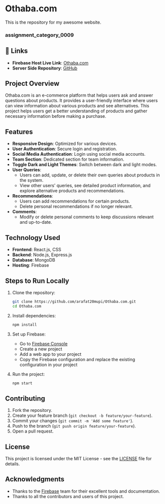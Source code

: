 # Othaba.com

This is the repository for my awesome website.

### assignment_category_0009

## 🔗 Links
- **Firebase Host Live Link**: [Othaba.com](https://assienment-11.web.app/)
- **Server Side Repository**: [GitHub](https://github.com/arafat20mupi/Othaba.com-server.git)

## Project Overview
Othaba.com is an e-commerce platform that helps users ask and answer questions about products. It provides a user-friendly interface where users can view information about various products and see alternatives. This project helps users get a better understanding of products and gather necessary information before making a purchase.

## Features
- **Responsive Design**: Optimized for various devices.
- **User Authentication**: Secure login and registration.
- **Social Media Authentication**: Login using social media accounts.
- **Team Section**: Dedicated section for team information.
- **Toggle Dark and Light Themes**: Switch between dark and light modes.
- **User Queries**: 
  - Users can add, update, or delete their own queries about products in the system.
  - View other users' queries, see detailed product information, and explore alternative products and recommendations.
- **Recommendations**:
  - Users can add recommendations for certain products.
  - Delete personal recommendations if no longer relevant.
- **Comments**:
  - Modify or delete personal comments to keep discussions relevant and up-to-date.

## Technology Used
- **Frontend**: React.js, CSS
- **Backend**: Node.js, Express.js
- **Database**: MongoDB
- **Hosting**: Firebase

## Steps to Run Locally
1. Clone the repository:
    ```bash
    git clone https://github.com/arafat20mupi/Othaba.com.git
    cd Othaba.com
    ```
2. Install dependencies:
    ```bash
    npm install
    ```
3. Set up Firebase:
    - Go to [Firebase Console](https://console.firebase.google.com/)
    - Create a new project
    - Add a web app to your project
    - Copy the Firebase configuration and replace the existing configuration in your project

4. Run the project:
    ```bash
    npm start
    ```

## Contributing
1. Fork the repository.
2. Create your feature branch (`git checkout -b feature/your-feature`).
3. Commit your changes (`git commit -m 'Add some feature'`).
4. Push to the branch (`git push origin feature/your-feature`).
5. Open a pull request.

## License
This project is licensed under the MIT License - see the [LICENSE](LICENSE) file for details.

## Acknowledgments
- Thanks to the [Firebase](https://firebase.google.com/) team for their excellent tools and documentation.
- Thanks to all the contributors and users of this project.
